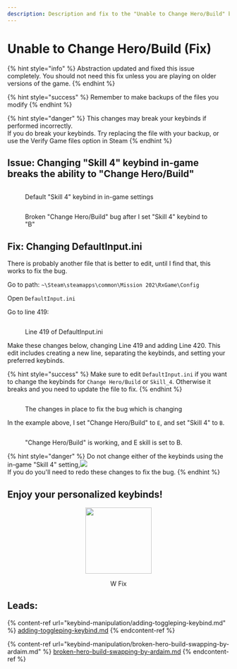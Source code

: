 ```yaml
---
description: Description and fix to the "Unable to Change Hero/Build" bug.
---
```


# Unable to Change Hero/Build (Fix)

{% hint style="info" %}
Abstraction updated and fixed this issue completely. You should not need this fix unless you are playing on older versions of the game.
{% endhint %}

{% hint style="success" %}
Remember to make backups of the files you modify
{% endhint %}

{% hint style="danger" %}
This changes may break your keybinds if performed incorrectly.<img src="../.gitbook/assets/brokenkeybinds.png" alt="" data-size="original">\
If you do break your keybinds. Try replacing the file with your backup, or use the Verify Game files option in Steam
{% endhint %}

## Issue: Changing "Skill 4" keybind in-game breaks the ability to "Change Hero/Build"

<figure><img src="../.gitbook/assets/skill4ingame.png" alt=""><figcaption><p>Default "Skill 4" keybind in in-game settings</p></figcaption></figure>

<figure><img src="../.gitbook/assets/brokenchangeherobuild.png" alt=""><figcaption><p>Broken "Change Hero/Build" bug after I set "Skill 4" keybind to "B"</p></figcaption></figure>

## Fix: Changing DefaultInput.ini

There is probably another file that is better to edit, until I find that, this works to fix the bug.

Go to path: `~\Steam\steamapps\common\Mission 202\RxGame\Config`

Open `DefaultInput.ini`&#x20;

Go to line 419:

<figure><img src="../.gitbook/assets/beforechanges.png" alt=""><figcaption><p>Line 419 of DefaultInput.ini</p></figcaption></figure>

Make these changes below, changing Line 419 and adding Line 420. This edit includes creating a new line, separating the keybinds, and setting your preferred keybinds.

{% hint style="success" %}
Make sure to edit `DefaultInput.ini` if you want to change the keybinds for `Change Hero/Build` or `Skill_4`. Otherwise it breaks and you need to update the file to fix.
{% endhint %}

<figure><img src="../.gitbook/assets/afterchanges.png" alt=""><figcaption><p>The changes in place to fix the bug which is changing</p></figcaption></figure>

In the example above, I set "Change Hero/Build" to `E`, and set "Skill 4" to `B`.

<figure><img src="../.gitbook/assets/finalproduct.png" alt=""><figcaption><p>"Change Hero/Build" is working, and E skill is set to B.</p></figcaption></figure>

{% hint style="danger" %}
Do not change either of the keybinds using the in-game "Skill 4" setting,![](../.gitbook/assets/skill4ingame.png)\
If you do you'll need to redo these changes to fix the bug.
{% endhint %}

## Enjoy your personalized keybinds!

<div align="center">

<figure><img src="../.gitbook/assets/Wingiganticcolor-300px.png" alt="" width="150"><figcaption><p>W Fix</p></figcaption></figure>

</div>

## Leads:&#x20;

{% content-ref url="keybind-manipulation/adding-toggleping-keybind.md" %}
[adding-toggleping-keybind.md](keybind-manipulation/adding-toggleping-keybind.md)
{% endcontent-ref %}

{% content-ref url="keybind-manipulation/broken-hero-build-swapping-by-ardaim.md" %}
[broken-hero-build-swapping-by-ardaim.md](keybind-manipulation/broken-hero-build-swapping-by-ardaim.md)
{% endcontent-ref %}

